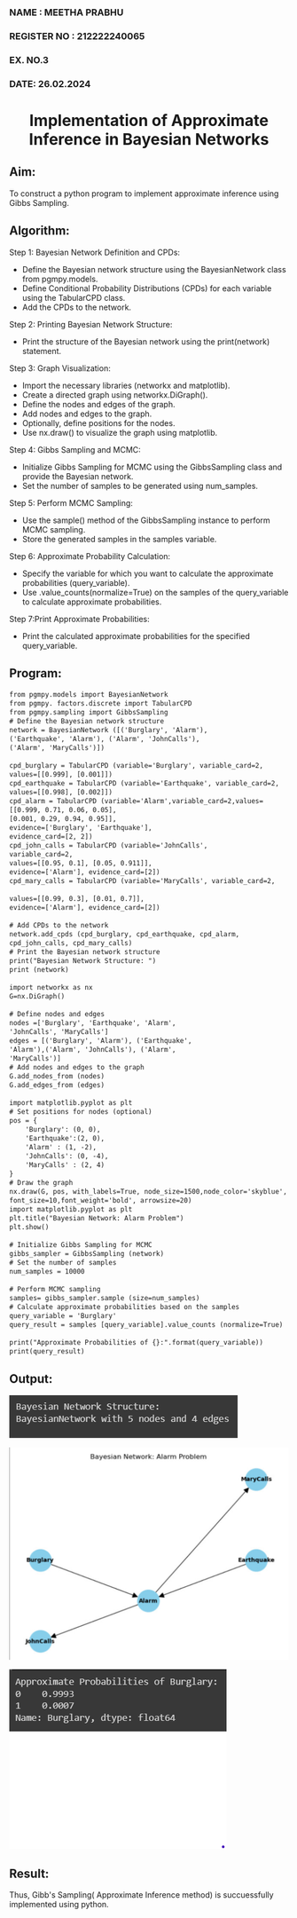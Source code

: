 <H3>NAME : MEETHA PRABHU</H3>
<H3>REGISTER NO : 212222240065</H3>
<H3>EX. NO.3</H3>
<H3>DATE: 26.02.2024</H3>
<H1 ALIGN =CENTER> Implementation of Approximate Inference in Bayesian Networks
</H1>

## Aim: 
   To construct a python program to implement approximate inference using Gibbs Sampling.</br>
## Algorithm:
   Step 1: Bayesian Network Definition and CPDs:<br>
    <ul> <li>Define the Bayesian network structure using the BayesianNetwork class from pgmpy.models.</li>
    <li>Define Conditional Probability Distributions (CPDs) for each variable using the TabularCPD class.</li>
    <li>Add the CPDs to the network.</li></ul>
    Step 2: Printing Bayesian Network Structure:<br>
    <ul><li>Print the structure of the Bayesian network using the print(network) statement.</li></ul>
   Step 3: Graph Visualization:
    <ul><li>Import the necessary libraries (networkx and matplotlib).</li>
    <li>Create a directed graph using networkx.DiGraph().</li>
    <li>Define the nodes and edges of the graph.</li>
    <li>Add nodes and edges to the graph.</li>
    <li>Optionally, define positions for the nodes.</li>
    <li>Use nx.draw() to visualize the graph using matplotlib.</li></ul>
    Step 4: Gibbs Sampling and MCMC:<br>
    <ul><li>Initialize Gibbs Sampling for MCMC using the GibbsSampling class and provide the Bayesian network.</li>
    <li>Set the number of samples to be generated using num_samples.</li></ul>
    Step 5: Perform MCMC Sampling:<br>
    <ul><li>Use the sample() method of the GibbsSampling instance to perform MCMC sampling.</li>
    <li>Store the generated samples in the samples variable.</li></ul>
    Step 6: Approximate Probability Calculation:<br>
    <ul><li>Specify the variable for which you want to calculate the approximate probabilities (query_variable).</li>
    <li>Use .value_counts(normalize=True) on the samples of the query_variable to calculate approximate probabilities.</li></ul>
    Step 7:Print Approximate Probabilities:<br>
    <ul><li>Print the calculated approximate probabilities for the specified query_variable.</li></ul>


## Program:
````
from pgmpy.models import BayesianNetwork 
from pgmpy. factors.discrete import TabularCPD 
from pgmpy.sampling import GibbsSampling
# Define the Bayesian network structure
network = BayesianNetwork ([('Burglary', 'Alarm'),
('Earthquake', 'Alarm'), ('Alarm', 'JohnCalls'),
('Alarm', 'MaryCalls')])

cpd_burglary = TabularCPD (variable='Burglary', variable_card=2, values=[[0.999], [0.001]]) 
cpd_earthquake = TabularCPD (variable='Earthquake', variable_card=2, values=[[0.998], [0.002]]) 
cpd_alarm = TabularCPD (variable='Alarm',variable_card=2,values=[[0.999, 0.71, 0.06, 0.05],
[0.001, 0.29, 0.94, 0.95]],
evidence=['Burglary', 'Earthquake'],
evidence_card=[2, 2])
cpd_john_calls = TabularCPD (variable='JohnCalls',
variable_card=2,
values=[[0.95, 0.1], [0.05, 0.911]],
evidence=['Alarm'], evidence_card=[2])
cpd_mary_calls = TabularCPD (variable='MaryCalls', variable_card=2,

values=[[0.99, 0.3], [0.01, 0.7]],
evidence=['Alarm'], evidence_card=[2])

# Add CPDs to the network
network.add_cpds (cpd_burglary, cpd_earthquake, cpd_alarm, cpd_john_calls, cpd_mary_calls)
# Print the Bayesian network structure 
print("Bayesian Network Structure: ") 
print (network)

import networkx as nx
G=nx.DiGraph()

# Define nodes and edges
nodes =['Burglary', 'Earthquake', 'Alarm',
'JohnCalls', 'MaryCalls']
edges = [('Burglary', 'Alarm'), ('Earthquake',
'Alarm'),('Alarm', 'JohnCalls'), ('Alarm',
'MaryCalls')]
# Add nodes and edges to the graph
G.add_nodes_from (nodes)
G.add_edges_from (edges)

import matplotlib.pyplot as plt
# Set positions for nodes (optional)
pos = {
    'Burglary': (0, 0),
    'Earthquake':(2, 0),
    'Alarm' : (1, -2),
    'JohnCalls': (0, -4),
    'MaryCalls' : (2, 4)
}
# Draw the graph
nx.draw(G, pos, with_labels=True, node_size=1500,node_color='skyblue', font_size=10,font_weight='bold', arrowsize=20)
import matplotlib.pyplot as plt
plt.title("Bayesian Network: Alarm Problem")
plt.show()

# Initialize Gibbs Sampling for MCMC 
gibbs_sampler = GibbsSampling (network)
# Set the number of samples
num_samples = 10000

# Perform MCMC sampling
samples= gibbs_sampler.sample (size=num_samples)
# Calculate approximate probabilities based on the samples
query_variable = 'Burglary'
query_result = samples [query_variable].value_counts (normalize=True)

print("Approximate Probabilities of {}:".format(query_variable))
print(query_result)
````



## Output:
![Alt text](image.png)

![Alt text](<Screenshot 2024-02-26 143552-1.png>)

![Alt text](image-1.png)
## Result:
Thus, Gibb's Sampling( Approximate Inference method) is succuessfully implemented using python.

